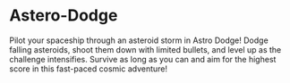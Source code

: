 # Astero-Dodge
Pilot your spaceship through an asteroid storm in Astro Dodge! Dodge falling asteroids, shoot them down with limited bullets, and level up as the challenge intensifies. Survive as long as you can and aim for the highest score in this fast-paced cosmic adventure!
